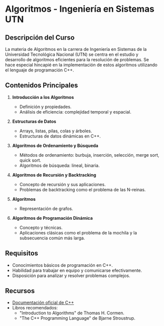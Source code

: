# Algoritmos - Ingeniería en Sistemas UTN

## Descripción del Curso
La materia de Algoritmos en la carrera de Ingeniería en Sistemas de la Universidad Tecnológica Nacional (UTN) se centra en el estudio y desarrollo de algoritmos eficientes para la resolución de problemas. Se hace especial hincapié en la implementación de estos algoritmos utilizando el lenguaje de programación C++.

## Contenidos Principales
1. **Introducción a los Algoritmos**
   - Definición y propiedades.
   - Análisis de eficiencia: complejidad temporal y espacial.

2. **Estructuras de Datos**
   - Arrays, listas, pilas, colas y árboles.
   - Estructuras de datos dinámicas en C++.

3. **Algoritmos de Ordenamiento y Búsqueda**
   - Métodos de ordenamiento: burbuja, inserción, selección, merge sort, quick sort.
   - Algoritmos de búsqueda: lineal, binaria.

4. **Algoritmos de Recursión y Backtracking**
   - Concepto de recursión y sus aplicaciones.
   - Problemas de backtracking como el problema de las N-reinas.

5. **Algoritmos**
   - Representación de grafos.

6. **Algoritmos de Programación Dinámica**
   - Concepto y técnicas.
   - Aplicaciones clásicas como el problema de la mochila y la subsecuencia común más larga.

## Requisitos
- Conocimientos básicos de programación en C++.
- Habilidad para trabajar en equipo y comunicarse efectivamente.
- Disposición para analizar y resolver problemas complejos.

## Recursos
- [Documentación oficial de C++](https://en.cppreference.com/w/)
- Libros recomendados:
  - "Introduction to Algorithms" de Thomas H. Cormen.
  - "The C++ Programming Language" de Bjarne Stroustrup.

